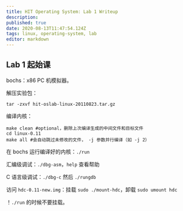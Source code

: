 ```yaml
---
title: HIT Operating System: Lab 1 Writeup
description: 
published: true
date: 2020-08-13T11:47:54.124Z
tags: linux, operating-system, lab
editor: markdown
---
```


## Lab 1 起始课

bochs：x86 PC 机模拟器。

解压实验包：

```
tar -zxvf hit-oslab-linux-20110823.tar.gz
```

编译内核：

```
make clean #optional，删除上次编译生成的中间文件和目标文件
cd linux-0.11
make all #会自动跳过未修改的文件， -j 参数并行编译（如 -j 2）
```

在 bochs 运行编译好的内核：`./run`

汇编级调试：`./dbg-asm`，`help` 查看帮助

C 语言级调试：`./dbg-c` 然后 `./rungdb`

访问 `hdc-0.11-new.img`：挂载 `sudo ./mount-hdc`，卸载 `sudo umount hdc`

！`./run` 的时候不要挂载。
